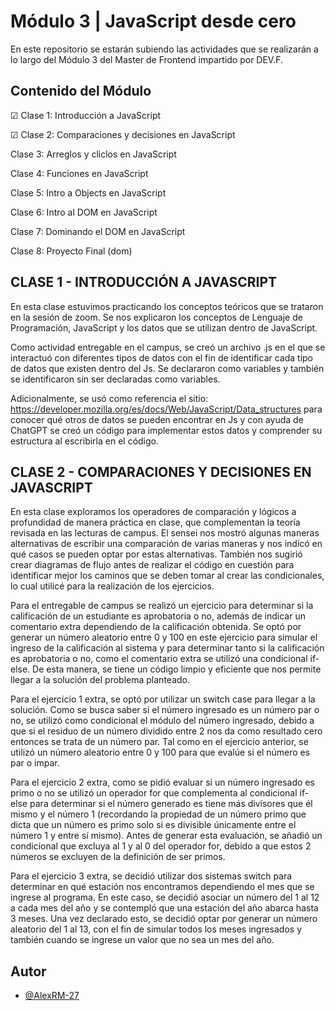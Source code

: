 # Módulo 3 | JavaScript desde cero

En este repositorio se estarán subiendo las actividades que se realizarán a lo largo del Módulo 3 del Master de Frontend impartido por DEV.F.



## Contenido del Módulo

☑ Clase 1: Introducción a JavaScript

☑ Clase 2: Comparaciones y decisiones en JavaScript

Clase 3: Arreglos y cliclos en JavaScript

Clase 4: Funciones en JavaScript

Clase 5: Intro a Objects en JavaScript

Clase 6: Intro al DOM en JavaScript

Clase 7: Dominando el DOM en JavaScript

Clase 8: Proyecto Final (dom)


## CLASE 1 - INTRODUCCIÓN A JAVASCRIPT

En esta clase estuvimos practicando los conceptos teóricos que se trataron en la sesión de zoom. Se nos explicaron los conceptos de Lenguaje de Programación, JavaScript y los datos que se utilizan dentro de JavaScript.

Como actividad entregable en el campus, se creó un archivo .js en el que se interactuó con diferentes tipos de datos con el fin de identificar cada tipo de datos que existen dentro del Js. Se declararon como variables y también se identificaron sin ser declaradas como variables.

Adicionalmente, se usó como referencia el sitio: https://developer.mozilla.org/es/docs/Web/JavaScript/Data_structures para conocer qué otros de datos se pueden encontrar en Js y con ayuda de ChatGPT se creó un código para implementar estos datos y comprender su estructura al escribirla en el código.


## CLASE 2 - COMPARACIONES Y DECISIONES EN JAVASCRIPT

En esta clase exploramos los operadores de comparación y lógicos a profundidad de manera práctica en clase, que complementan la teoría revisada en las lecturas de campus. El sensei nos mostró algunas maneras alternativas de escribir una comparación de varias maneras y nos indicó en qué casos se pueden optar por estas alternativas. También nos sugirió crear diagramas de flujo antes de realizar el código en cuestión para identificar mejor los caminos que se deben tomar al crear las condicionales, lo cual utilicé para la realización de los ejercicios.

Para el entregable de campus se realizó un ejercicio para determinar si la calificación de un estudiante es aprobatoria o no, además de indicar un comentario extra dependiendo de la calificación obtenida. Se optó por generar un número aleatorio entre 0 y 100 en este ejercicio para simular el ingreso de la calificación al sistema y para determinar tanto si la calificación es aprobatoria o no, como el comentario extra se utilizó una condicional if-else. De esta manera, se tiene un código limpio y eficiente que nos permite llegar a la solución del problema planteado.

Para el ejercicio 1 extra, se optó por utilizar un switch case para llegar a la solución. Como se busca saber si el número ingresado es un número par o no, se utilizó como condicional el módulo del número ingresado, debido a que si el residuo de un número dividido entre 2 nos da como resultado cero entonces se trata de un número par. Tal como en el ejercicio anterior, se utilizó un número aleatorio entre 0 y 100 para que evalúe si el número es par o impar.

Para el ejercicio 2 extra, como se pidió evaluar si un número ingresado es primo o no se utilizó un operador for que complementa al condicional if-else para determinar si el número generado es tiene más divisores que él mismo y el número 1 (recordando la propiedad de un número primo que dicta que un número es primo solo si es divisible únicamente entre el número 1 y entre sí mismo). Antes de generar esta evaluación, se añadió un condicional que excluya al 1 y al 0 del operador for, debido a que estos 2 números se excluyen de la definición de ser primos.

Para el ejercicio 3 extra, se decidió utilizar dos sistemas switch para determinar en qué estación nos encontramos dependiendo el mes que se ingrese al programa. En este caso, se decidió asociar un número del 1 al 12 a cada mes del año y se contempló que una estación del año abarca hasta 3 meses. Una vez declarado esto, se decidió optar por generar un número aleatorio del 1 al 13, con el fin de simular todos los meses ingresados y también cuando se ingrese un valor que no sea un mes del año.

## Autor

- [@AlexRM-27](https://www.github.com/AlexRM-27)

